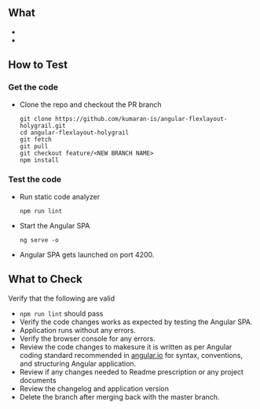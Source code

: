 ## What
*  <WHAT CHANGED GOES HERE... >
*  <WHAT CHANGED GOES HERE... >


## How to Test
### Get the code
* Clone the repo and checkout the PR branch

  ```
  git clone https://github.com/kumaran-is/angular-flexlayout-holygrail.git
  cd angular-flexlayout-holygrail
  git fetch
  git pull
  git checkout feature/<NEW BRANCH NAME>
  npm install
  ```
### Test the code
* Run static code analyzer

    ```
    npm run lint
    ```
* Start the Angular SPA

  ```
  ng serve -o
  ```

* Angular SPA gets launched on port 4200.

## What to Check
Verify that the following are valid

*  `npm run lint` should pass 
*  Verify the code changes works as expected by testing the Angular SPA.
*  Application runs without any errors.
*  Verify the browser console for any errors.
* Review the code changes to makesure it is written as per Angular coding standard recommended in [angular.io](https://angular.io/) for syntax, conventions, and structuring Angular application.
* Review if any changes needed to Readme prescription or any project documents
* Review the changelog and application version
* Delete the branch after merging back with the master branch.
